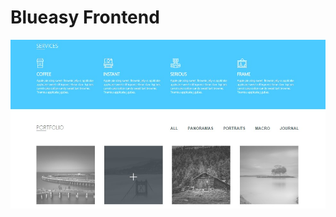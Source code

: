 # Blueasy Frontend
![Preview](https://github.com/Lira-Lemur/blueasy-frontend/blob/master/Preview.jpg?raw=true)
